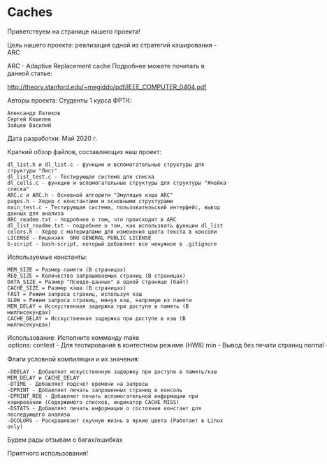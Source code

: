 # Caches

Приветствуем на странице нашего проекта!

Цель нашего проекта: реализация одной из стратегий кэширования -  ARC

ARC - Adaptive Replacement cache
Подробнее можете почитать в данной статье:

http://theory.stanford.edu/~megiddo/pdf/IEEE_COMPUTER_0404.pdf

Авторы проекта: Студенты 1 курса ФРТК:

 	Александр Латиков
 	Сергей Кошелев
 	Зайцев Василий

Дата разработки: Май 2020 г.

Краткий обзор файлов, составляющих наш проект:

	dl_list.h и dl_list.c - функции и вспомогательные структуры для структуры "Лист"
	dl_list_test.c - Тестирующая система для списка
	dl_cells.c - функции и вспомогательные структуры для структуры "Ячейка списка"
	ARC.c и ARC.h - Основной алгоритм "Эмуляция кэша ARC"
	pages.h - Хедер с константами и основными структурами
	main_test.c - Тестирующая система, пользовательский интерфейс, вывод данных для анализа
	ARC_readme.txt - подробнее о том, что происходит в ARC
	dl_list_readme.txt - подробнее о том, как использвать функции dl_list
	colors.h - Хедер с материалами для изменения цвета текста в консоли
	LICENSE - Лицензия  GNU GENERAL PUBLIC LICENSE
 	b-script - bash-script, который добавляет все ненужное в .gitignore

Используемые константы:

	MEM_SIZE = Размер памяти (В страницах)
	REQ_SIZE = Количество запрашиваемых страниц (В страницах)
	DATA_SIZE = Размер "Псевдо-данных" в одной странице (байт)
	CACHE_SIZE = Размер кэша (В страницах)
	FAST = Режим запроса страниц, используя кэш
	SLOW = Режим запроса страниц, минуя кэш, напрямую из памяти
	MEM_DELAY = Исскуственная задержка при доступе в память (В миллисекундах)
	CACHE_DELAY = Исскуственная задержка при доступе в кэш (В миллисекундах)



Использование: Исполните комманду make <option>
options:
	contest - Для тестирования в контестном режиме (HW8)
	min - Вывод без печати страниц
	normal - Вывод в "каноничном" виде
	debug - Вывод с отладочной информацией

Флаги условной компиляции и их значения:

	-DDELAY - Добавляет искусственную задержку при доступе в память/кэш MEM_DELAY и CACHE_DELAY
	-DTIME - Добавляет подсчет времени на запросы
	-DPRINT - Добавляет печать запрошенных страниц в консоль
	-DPRINT_REQ - Добавляет печать вспомогательной информации при кэшировании (Содержимого списков, индикатор CACHE MISS)
	-DSTATS - Добавляет печать информации о состоянии констант для последующего анализа
	-DCOLORS - Раскрашивает скучную жизнь в яркие цвета (Работает в Linux only)

Будем рады отзывам о багах/ошибках

Приятного использования!

